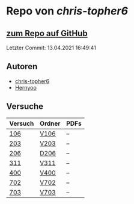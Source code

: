 # Repo von *chris-topher6*

## [zum Repo auf GitHub](https://github.com/chris-topher6/Anfaenger-Praktikum)

Letzter Commit: 13.04.2021 16:49:41

## Autoren
- [chris-topher6](https://github.com/chris-topher6)
- [Hernyoo](https://github.com/Hernyoo)

## Versuche

|       Versuch       |                                   Ordner                                    |PDFs|
|---------------------|-----------------------------------------------------------------------------|----|
|[106](../versuch/106)|[V106](https://github.com/chris-topher6/Anfaenger-Praktikum/tree/master/V106)|–   |
|[203](../versuch/203)|[V203](https://github.com/chris-topher6/Anfaenger-Praktikum/tree/master/V203)|–   |
|[206](../versuch/206)|[D206](https://github.com/chris-topher6/Anfaenger-Praktikum/tree/master/D206)|–   |
|[311](../versuch/311)|[V311](https://github.com/chris-topher6/Anfaenger-Praktikum/tree/master/V311)|–   |
|[400](../versuch/400)|[V400](https://github.com/chris-topher6/Anfaenger-Praktikum/tree/master/V400)|–   |
|[702](../versuch/702)|[V702](https://github.com/chris-topher6/Anfaenger-Praktikum/tree/master/V702)|–   |
|[703](../versuch/703)|[V703](https://github.com/chris-topher6/Anfaenger-Praktikum/tree/master/V703)|–   |

